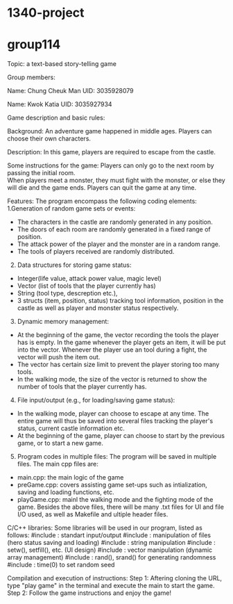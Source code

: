 # 1340-project
# group114

Topic: a text-based story-telling game

Group members:

Name: Chung Cheuk Man
UID: 3035928079

Name: Kwok Katia
UID: 3035927934

Game description and basic rules:

Background: An adventure game happened in middle ages. Players can choose their own characters. 

Description: In this game, players are required to escape from the castle.

Some instructions for the game: 
Players can only go to the next room by passing the initial room.   
When players meet a monster, they must fight with the monster, or else they will die and the game ends.
Players can quit the game at any time.

Features:
The program encompass the following coding elements:
1.Generation of random game sets or events:
- The characters in the castle are randomly generated in any position.
- The doors of each room are randomly generated in a fixed range of position.
- The attack power of the player and the monster are in a random range.
- The tools of players received are randomly distributed.

2. Data structures for storing game status:
- Integer(life value, attack power value, magic level)
- Vector (list of tools that the player currently has)
- String (tool type, descreption etc.), 
- 3 structs (item, position, status) tracking tool information, position in the castle as well as player and monster status respectively.

3. Dynamic memory management:
- At the beginning of the game, the vector recording the tools the player has is empty. In the game whenever the player gets an item, it will be put into the vector. Whenever the player use an tool during a fight, the vector will push the item out. 
- The vector has certain size limit to prevent the player storing too many tools. 
- In the walking mode, the size of the vector is returned to show the number of tools that the player currently has.

4. File input/output (e.g., for loading/saving game status):
- In the walking mode, player can choose to escape at any time. The entire game will thus be saved into several files tracking the player's status, current castle information etc.
- At the beginning of the game, player can choose to start by the previous game, or to start a new game.

5. Program codes in multiple files:
The program will be saved in multiple files. The main cpp files are:
- main.cpp: the main logic of the game
- preGame.cpp: covers assisting game set-ups such as intialization, saving and loading functions, etc.
- playGame.cpp: mainl the walking mode and the fighting mode of the game.
Besides the above files, there will be many .txt files for UI and file I/O used, as well as Makefile and ultiple header files.

C/C++ libraries:
Some libraries will be used in our program, listed as follows:
#include <iostream>: standart input/output
#include <fstream>: manipulation of files (hero status saving and loading)
#include <string>: string manipulation
#include <iomanip>: setw(), setfill(), etc. (UI design)
#include <vector>: vector manipulation (dynamic array management)
#include <cstdlib>: rand(), srand() for generating randomness 
#include <ctime>: time(0) to set random seed
  
Compilation and execution of instructions:
Step 1: Aftering cloning the URL, type "play game" in the terminal and execute the main to start the game. 
Step 2: Follow the game instructions and enjoy the game!
